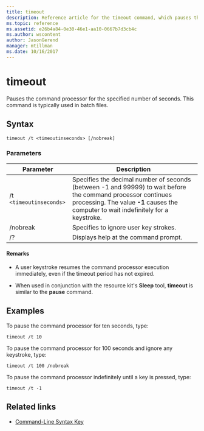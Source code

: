 ```yaml
---
title: timeout
description: Reference article for the timeout command, which pauses the command processor for the specified number of seconds.
ms.topic: reference
ms.assetid: e26b4a84-0e30-46e1-aa10-0667b7d3cb4c
ms.author: wscontent
author: JasonGerend
manager: mtillman
ms.date: 10/16/2017
---
```


# timeout

Pauses the command processor for the specified number of seconds. This command is typically used in batch files.

## Syntax

```
timeout /t <timeoutinseconds> [/nobreak]
```

### Parameters

| Parameter | Description |
|--|--|
| /t `<timeoutinseconds>` | Specifies the decimal number of seconds (between -1 and 99999) to wait before the command processor continues processing. The value **-1** causes the computer to wait indefinitely for a keystroke. |
| /nobreak | Specifies to ignore user key strokes. |
| /? | Displays help at the command prompt. |

#### Remarks

- A user keystroke resumes the command processor execution immediately, even if the timeout period has not expired.

- When used in conjunction with the resource kit's **Sleep** tool, **timeout** is similar to the **pause** command.

## Examples

To pause the command processor for ten seconds, type:

```
timeout /t 10
```

To pause the command processor for 100 seconds and ignore any keystroke, type:

```
timeout /t 100 /nobreak
```

To pause the command processor indefinitely until a key is pressed, type:

```
timeout /t -1
```

## Related links

- [Command-Line Syntax Key](command-line-syntax-key.md)
